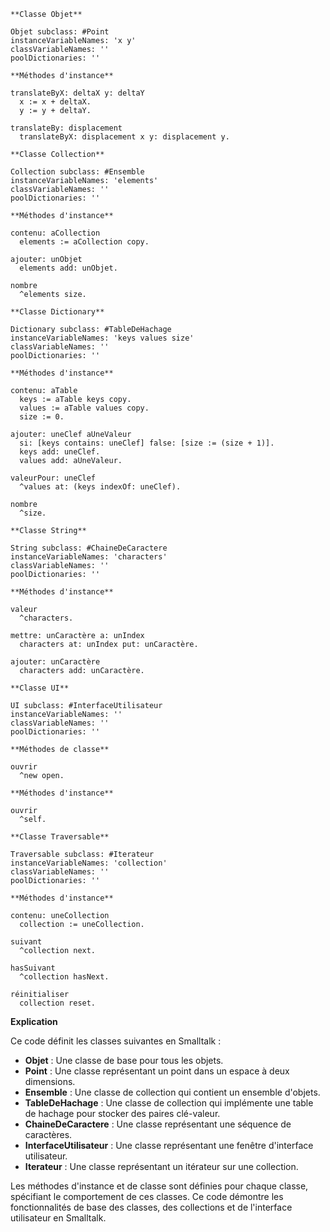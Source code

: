 ```smalltalk
**Classe Objet**

Objet subclass: #Point
instanceVariableNames: 'x y'
classVariableNames: ''
poolDictionaries: ''

**Méthodes d'instance**

translateByX: deltaX y: deltaY
  x := x + deltaX.
  y := y + deltaY.

translateBy: displacement
  translateByX: displacement x y: displacement y.

**Classe Collection**

Collection subclass: #Ensemble
instanceVariableNames: 'elements'
classVariableNames: ''
poolDictionaries: ''

**Méthodes d'instance**

contenu: aCollection
  elements := aCollection copy.

ajouter: unObjet
  elements add: unObjet.

nombre
  ^elements size.

**Classe Dictionary**

Dictionary subclass: #TableDeHachage
instanceVariableNames: 'keys values size'
classVariableNames: ''
poolDictionaries: ''

**Méthodes d'instance**

contenu: aTable
  keys := aTable keys copy.
  values := aTable values copy.
  size := 0.

ajouter: uneClef aUneValeur
  si: [keys contains: uneClef] false: [size := (size + 1)].
  keys add: uneClef.
  values add: aUneValeur.

valeurPour: uneClef
  ^values at: (keys indexOf: uneClef).

nombre
  ^size.

**Classe String**

String subclass: #ChaineDeCaractere
instanceVariableNames: 'characters'
classVariableNames: ''
poolDictionaries: ''

**Méthodes d'instance**

valeur
  ^characters.

mettre: unCaractère a: unIndex
  characters at: unIndex put: unCaractère.

ajouter: unCaractère
  characters add: unCaractère.

**Classe UI**

UI subclass: #InterfaceUtilisateur
instanceVariableNames: ''
classVariableNames: ''
poolDictionaries: ''

**Méthodes de classe**

ouvrir
  ^new open.

**Méthodes d'instance**

ouvrir
  ^self.

**Classe Traversable**

Traversable subclass: #Iterateur
instanceVariableNames: 'collection'
classVariableNames: ''
poolDictionaries: ''

**Méthodes d'instance**

contenu: uneCollection
  collection := uneCollection.

suivant
  ^collection next.

hasSuivant
  ^collection hasNext.

réinitialiser
  collection reset.
```

**Explication**

Ce code définit les classes suivantes en Smalltalk :

* **Objet** : Une classe de base pour tous les objets.
* **Point** : Une classe représentant un point dans un espace à deux dimensions.
* **Ensemble** : Une classe de collection qui contient un ensemble d'objets.
* **TableDeHachage** : Une classe de collection qui implémente une table de hachage pour stocker des paires clé-valeur.
* **ChaineDeCaractere** : Une classe représentant une séquence de caractères.
* **InterfaceUtilisateur** : Une classe représentant une fenêtre d'interface utilisateur.
* **Iterateur** : Une classe représentant un itérateur sur une collection.

Les méthodes d'instance et de classe sont définies pour chaque classe, spécifiant le comportement de ces classes. Ce code démontre les fonctionnalités de base des classes, des collections et de l'interface utilisateur en Smalltalk.